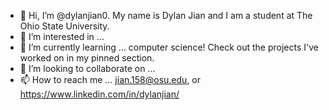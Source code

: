 - 👋 Hi, I’m @dylanjian0. My name is Dylan Jian and I am a student at The Ohio State University. 
- 👀 I’m interested in ...
- 🌱 I’m currently learning ... computer science! Check out the projects I've worked on in my pinned section. 
- 💞️ I’m looking to collaborate on ...
- 📫 How to reach me ... jian.158@osu.edu, or https://www.linkedin.com/in/dylanjian/

<!---
dylanjian0/dylanjian0 is a ✨ special ✨ repository because its `README.md` (this file) appears on your GitHub profile.
You can click the Preview link to take a look at your changes.
--->
